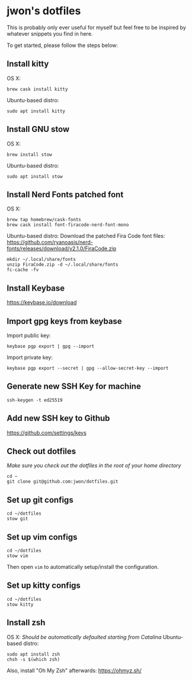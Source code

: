 # jwon's dotfiles
This is probably only ever useful for myself but feel free to be inspired by whatever snippets you find in here.

To get started, please follow the steps below:

## Install kitty
OS X:
```
brew cask install kitty
```

Ubuntu-based distro:
```
sudo apt install kitty
```

## Install GNU stow
OS X:
```
brew install stow
```
Ubuntu-based distro:
```
sudo apt install stow
```

## Install Nerd Fonts patched font
OS X:
```
brew tap homebrew/cask-fonts
brew cask install font-firacode-nerd-font-mono
```
Ubuntu-based distro:
Download the patched Fira Code font files:
https://github.com/ryanoasis/nerd-fonts/releases/download/v2.1.0/FiraCode.zip
```
mkdir ~/.local/share/fonts
unzip FiraCode.zip -d ~/.local/share/fonts
fc-cache -fv
```

## Install Keybase
https://keybase.io/download

## Import gpg keys from keybase
Import public key:
```
keybase pgp export | gpg --import
```
Import private key:
```
keybase pgp export --secret | gpg --allow-secret-key --import
```

## Generate new SSH Key for machine
```
ssh-keygen -t ed25519
```

## Add new SSH key to Github
https://github.com/settings/keys

## Check out dotfiles
*Make sure you check out the dotfiles in the root of your home directory*
```
cd ~
git clone git@github.com:jwon/dotfiles.git
```

## Set up git configs
```
cd ~/dotfiles
stow git
```

## Set up vim configs
```
cd ~/dotfiles
stow vim
```
Then open `vim` to automatically setup/install the configuration.

## Set up kitty configs
```
cd ~/dotfiles
stow kitty
```

## Install zsh
OS X:
*Should be automatically defaulted starting from Catalina*
Ubuntu-based distro:
```
sudo apt install zsh
chsh -s $(which zsh)
```
Also, install "Oh My Zsh" afterwards: https://ohmyz.sh/
